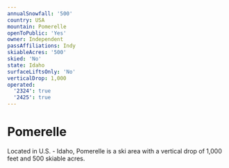 ```yaml
---
annualSnowfall: '500'
country: USA
mountain: Pomerelle
openToPublic: 'Yes'
owner: Independent
passAffiliations: Indy
skiableAcres: '500'
skied: 'No'
state: Idaho
surfaceLiftsOnly: 'No'
verticalDrop: 1,000
operated:
  '2324': true
  '2425': true
---
```



# Pomerelle

Located in U.S. - Idaho, Pomerelle is a ski area with a vertical drop of 1,000 feet and 500 skiable acres.

